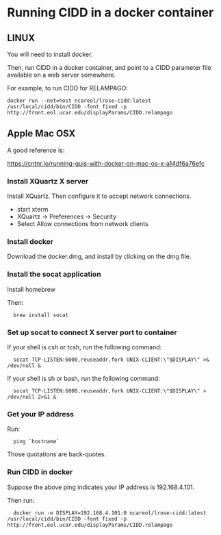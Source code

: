 # Running CIDD in a docker container

## LINUX

You will need to install docker.

Then, run CIDD in a docker container, and point to a CIDD parameter file available on a web server somewhere.

For example, to run CIDD for RELAMPAGO:

```
docker run --net=host ncareol/lrose-cidd:latest /usr/local/cidd/bin/CIDD -font fixed -p http://front.eol.ucar.edu/displayParams/CIDD.relampago
```

## Apple Mac OSX

A good reference is:

https://cntnr.io/running-guis-with-docker-on-mac-os-x-a14df6a76efc

### Install XQuartz X server

Install XQuartz. Then configure it to accept network connections.

* start xterm
* XQuartz -> Preferences -> Security
* Select Allow connections from network clients

### Install docker

Download the docker.dmg, and install by clicking on the dmg file.

### Install the socat application

Install homebrew

Then:

```
  brew install socat
```

### Set up socat to connect X server port to container

If your shell is csh or tcsh, run the following command:

```
  socat TCP-LISTEN:6000,reuseaddr,fork UNIX-CLIENT:\"$DISPLAY\" >& /dev/null & 
```

If your shell is sh or bash, run the following command:

```
  socat TCP-LISTEN:6000,reuseaddr,fork UNIX-CLIENT:\"$DISPLAY\" > /dev/null 2>&1 & 
```

### Get your IP address

Run:

```
  ping `hostname`
```

Those quotations are back-quotes.

### Run CIDD in docker

Suppose the above ping indicates your IP address is 192.168.4.101.

Then run:

```
  docker run -e DISPLAY=192.168.4.101:0 ncareol/lrose-cidd:latest /usr/local/cidd/bin/CIDD -font fixed -p http://front.eol.ucar.edu/displayParams/CIDD.relampago
```





